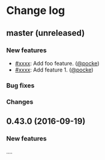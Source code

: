 # Change log

## master (unreleased)

### New features

* [#xxxx](https://example.com/xxxx): Add foo feature. ([@pocke][])
* [#xxxx](https://example.com/xxxx): Add feature 1. ([@pocke][])

### Bug fixes

### Changes

## 0.43.0 (2016-09-19)

### New features


....


[@pocke]: https://github.com/pocke
